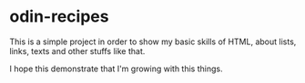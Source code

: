 # odin-recipes

This is a simple project in order to show my basic skills of HTML, about lists, links, texts and other stuffs like that.

I hope this demonstrate that I'm growing with this things. 